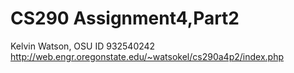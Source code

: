 # CS290 Assignment4,Part2
Kelvin Watson, OSU ID 932540242
http://web.engr.oregonstate.edu/~watsokel/cs290a4p2/index.php
